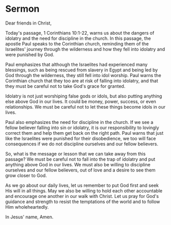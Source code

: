 # Sermon

Dear friends in Christ,

Today's passage, 1 Corinthians 10:1-22, warns us about the dangers of idolatry and the need for discipline in the church. In this passage, the apostle Paul speaks to the Corinthian church, reminding them of the Israelites' journey through the wilderness and how they fell into idolatry and were punished by God.

Paul emphasizes that although the Israelites had experienced many blessings, such as being rescued from slavery in Egypt and being led by God through the wilderness, they still fell into idol worship. Paul warns the Corinthian church that they too are at risk of falling into idolatry, and that they must be careful not to take God's grace for granted.

Idolatry is not just worshiping false gods or idols, but also putting anything else above God in our lives. It could be money, power, success, or even relationships. We must be careful not to let these things become idols in our lives.

Paul also emphasizes the need for discipline in the church. If we see a fellow believer falling into sin or idolatry, it is our responsibility to lovingly correct them and help them get back on the right path. Paul warns that just like the Israelites were punished for their disobedience, we too will face consequences if we do not discipline ourselves and our fellow believers.

So, what is the message or lesson that we can take away from this passage? We must be careful not to fall into the trap of idolatry and put anything above God in our lives. We must also be willing to discipline ourselves and our fellow believers, out of love and a desire to see them grow closer to God.

As we go about our daily lives, let us remember to put God first and seek His will in all things. May we also be willing to hold each other accountable and encourage one another in our walk with Christ. Let us pray for God's guidance and strength to resist the temptations of the world and to follow Him wholeheartedly.

In Jesus' name, Amen.

